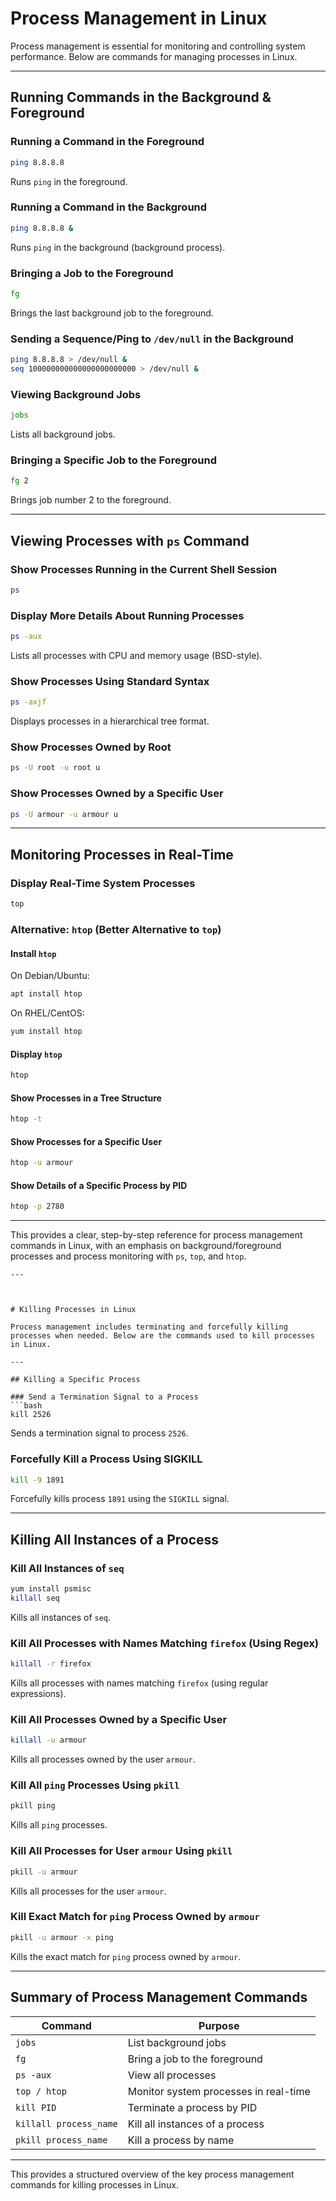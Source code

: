 
# Process Management in Linux

Process management is essential for monitoring and controlling system performance. Below are commands for managing processes in Linux.

---

## Running Commands in the Background & Foreground

### Running a Command in the Foreground
```bash
ping 8.8.8.8
```
Runs `ping` in the foreground.

### Running a Command in the Background
```bash
ping 8.8.8.8 &
```
Runs `ping` in the background (background process).

### Bringing a Job to the Foreground
```bash
fg
```
Brings the last background job to the foreground.

### Sending a Sequence/Ping to `/dev/null` in the Background
```bash
ping 8.8.8.8 > /dev/null &
seq 100000000000000000000000 > /dev/null &
```

### Viewing Background Jobs
```bash
jobs
```
Lists all background jobs.

### Bringing a Specific Job to the Foreground
```bash
fg 2
```
Brings job number 2 to the foreground.

---

## Viewing Processes with `ps` Command

### Show Processes Running in the Current Shell Session
```bash
ps
```

### Display More Details About Running Processes
```bash
ps -aux
```
Lists all processes with CPU and memory usage (BSD-style).

### Show Processes Using Standard Syntax
```bash
ps -axjf
```
Displays processes in a hierarchical tree format.

### Show Processes Owned by Root
```bash
ps -U root -u root u
```

### Show Processes Owned by a Specific User
```bash
ps -U armour -u armour u
```

---

## Monitoring Processes in Real-Time

### Display Real-Time System Processes
```bash
top
```

### Alternative: `htop` (Better Alternative to `top`)

#### Install `htop`

On Debian/Ubuntu:
```bash
apt install htop
```

On RHEL/CentOS:
```bash
yum install htop
```

#### Display `htop`
```bash
htop
```

#### Show Processes in a Tree Structure
```bash
htop -t
```

#### Show Processes for a Specific User
```bash
htop -u armour
```

#### Show Details of a Specific Process by PID
```bash
htop -p 2780
```

---

This provides a clear, step-by-step reference for process management commands in Linux, with an emphasis on background/foreground processes and process monitoring with `ps`, `top`, and `htop`.
```
---



# Killing Processes in Linux

Process management includes terminating and forcefully killing processes when needed. Below are the commands used to kill processes in Linux.

---

## Killing a Specific Process

### Send a Termination Signal to a Process
```bash
kill 2526
```
Sends a termination signal to process `2526`.

### Forcefully Kill a Process Using SIGKILL
```bash
kill -9 1891
```
Forcefully kills process `1891` using the `SIGKILL` signal.

---

## Killing All Instances of a Process

### Kill All Instances of `seq`
```bash
yum install psmisc
killall seq
```
Kills all instances of `seq`.

### Kill All Processes with Names Matching `firefox` (Using Regex)
```bash
killall -r firefox
```
Kills all processes with names matching `firefox` (using regular expressions).

### Kill All Processes Owned by a Specific User
```bash
killall -u armour
```
Kills all processes owned by the user `armour`.

### Kill All `ping` Processes Using `pkill`
```bash
pkill ping
```
Kills all `ping` processes.

### Kill All Processes for User `armour` Using `pkill`
```bash
pkill -u armour
```
Kills all processes for the user `armour`.

### Kill Exact Match for `ping` Process Owned by `armour`
```bash
pkill -u armour -x ping
```
Kills the exact match for `ping` process owned by `armour`.

---

## Summary of Process Management Commands

| **Command**                | **Purpose**                                  |
|----------------------------|----------------------------------------------|
| `jobs`                     | List background jobs                        |
| `fg`                       | Bring a job to the foreground               |
| `ps -aux`                  | View all processes                          |
| `top / htop`               | Monitor system processes in real-time       |
| `kill PID`                 | Terminate a process by PID                  |
| `killall process_name`     | Kill all instances of a process             |
| `pkill process_name`       | Kill a process by name                      |

---

This provides a structured overview of the key process management commands for killing processes in Linux.
```


